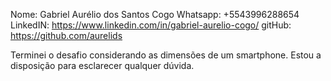 Nome: Gabriel Aurélio dos Santos Cogo
Whatsapp: +5543996288654
LinkedIN: https://www.linkedin.com/in/gabriel-aurelio-cogo/
gitHub: https://github.com/aurelids

Terminei o desafio considerando as dimensões de um smartphone. Estou a disposição para esclarecer qualquer dúvida.